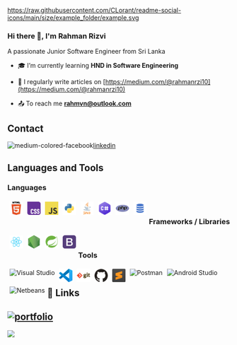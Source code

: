 https://raw.githubusercontent.com/CLorant/readme-social-icons/main/size/example_folder/example.svg

<!-- Links -->
[facebook]: https://facebook.com/RahmanRizvi06
[twitter]: https://x.com/manbehindbooks
[instagram]: https://instagram.com/a.rahmanrizvi
[linkedin]: https://linkedin.com/in/rahman-rizvi-472333220]
<!-- End links -->

### Hi there 👋, I'm Rahman Rizvi
A passionate Junior Software Engineer from Sri Lanka

- 🎓 I’m currently learning **HND in Software Engineering**

- 📝 I regularly write articles on [https://medium.com/@rahmanrzi10](https://medium.com/@rahmanrzi10)

- 📤 To reach me **rahmvn@outlook.com**

## Contact

![medium-colored-facebook](https://facebook.com/RahmanRizvi06)[linkedin]
<br />

## Languages and Tools

### Languages

<img src="https://raw.githubusercontent.com/github/explore/80688e429a7d4ef2fca1e82350fe8e3517d3494d/topics/html/html.png" alt="HTML" align="left" height="30px" style="padding: 5px;">
<img src="https://raw.githubusercontent.com/github/explore/80688e429a7d4ef2fca1e82350fe8e3517d3494d/topics/css/css.png" alt="CSS" align="left" height="30px" style="padding: 5px;">
<img src="https://raw.githubusercontent.com/github/explore/80688e429a7d4ef2fca1e82350fe8e3517d3494d/topics/javascript/javascript.png" alt="JavaScript" align="left" height="30px" style="padding: 5px;">
<img src="https://raw.githubusercontent.com/github/explore/80688e429a7d4ef2fca1e82350fe8e3517d3494d/topics/python/python.png" alt="Python" align="left" height="30px" style="padding: 5px;">
<img src="https://raw.githubusercontent.com/github/explore/80688e429a7d4ef2fca1e82350fe8e3517d3494d/topics/java/java.png" alt="Java" align="left" height="30px" style="padding: 5px;">
<img src="https://raw.githubusercontent.com/github/explore/80688e429a7d4ef2fca1e82350fe8e3517d3494d/topics/csharp/csharp.png" alt="C#" align="left" height="30px" style="padding: 5px;">
<img src="https://raw.githubusercontent.com/github/explore/ccc16358ac4530c6a69b1b80c7223cd2744dea83/topics/php/php.png" alt="PHP" align="left" height="30px" style="padding: 5px;">
<img src="https://raw.githubusercontent.com/github/explore/80688e429a7d4ef2fca1e82350fe8e3517d3494d/topics/sql/sql.png" alt="SQL" align="left" height="30px" style="padding: 5px;">
<br />

### Frameworks / Libraries
<img src="https://raw.githubusercontent.com/github/explore/80688e429a7d4ef2fca1e82350fe8e3517d3494d/topics/react/react.png" alt="React" align="left" height="30px" style="padding: 5px;">
<img src="https://raw.githubusercontent.com/github/explore/80688e429a7d4ef2fca1e82350fe8e3517d3494d/topics/nodejs/nodejs.png" alt="Node.js" align="left" height="30px" style="padding: 5px;">
<img src="https://raw.githubusercontent.com/github/explore/80688e429a7d4ef2fca1e82350fe8e3517d3494d/topics/spring-boot/spring-boot.png" alt="Spring" align="left" height="30px" style="padding: 5px;">
<img src="https://raw.githubusercontent.com/github/explore/80688e429a7d4ef2fca1e82350fe8e3517d3494d/topics/bootstrap/bootstrap.png" alt="Bootstrap" align="left" height="30px" style="padding: 5px;">
<br />

### Tools

<img src="https://visualstudio.microsoft.com/wp-content/uploads/2019/06/BrandVisualStudioWin2019-3.svg" alt="Visual Studio" align="left" height="30px" style="padding: 5px;">
<img src="https://raw.githubusercontent.com/github/explore/80688e429a7d4ef2fca1e82350fe8e3517d3494d/topics/visual-studio-code/visual-studio-code.png" alt="Visual Code" align="left" height="30px" style="padding: 5px;">
<img src="https://raw.githubusercontent.com/github/explore/80688e429a7d4ef2fca1e82350fe8e3517d3494d/topics/git/git.png" alt="Git" align="left" height="30px" style="padding: 5px;">
<img src="https://raw.githubusercontent.com/github/explore/89bdd9644f44d1b12180fd512b95574fe4c54617/topics/github-api/github-api.png" alt="GitHub" align="left" height="30px" style="padding: 5px;">
<img src="https://raw.githubusercontent.com/github/explore/80688e429a7d4ef2fca1e82350fe8e3517d3494d/topics/sublime-text/sublime-text.png" alt="Sublime" align="left" height="30px" style="padding: 5px;">
<img src="https://www.postman.com/assets/logos/postman-logo-stacked.svg" alt="Postman" align="left" height="30px" style="padding: 5px;">
<img src="https://upload.wikimedia.org/wikipedia/commons/thumb/3/34/Android_Studio_icon.svg/1024px-Android_Studio_icon.svg.png" alt="Android Studio" align="left" height="30px" style="padding: 5px;">
<img src="https://upload.wikimedia.org/wikipedia/commons/thumb/9/98/Apache_NetBeans_Logo.svg/1200px-Apache_NetBeans_Logo.svg.png" alt="Netbeans" align="left" height="30px" style="padding: 5px;">
<br />

## 🔗 Links
[![portfolio](https://img.shields.io/badge/my_portfolio-000?style=for-the-badge&logo=ko-fi)](https://drive.google.com/file/d/1jmA8vk6XAvfedL0NJoYUsDBP9lq8awjC/view?usp=drive_link)
---
[![](https://visitcount.itsvg.in/api?id=RahmanRizvi&icon=0&color=0)](https://visitcount.itsvg.in)
